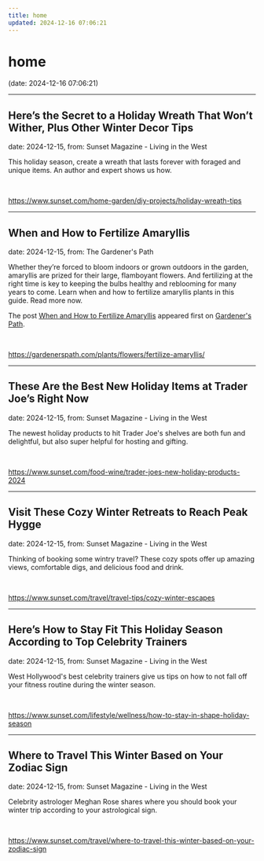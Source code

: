 ```yaml
---
title: home
updated: 2024-12-16 07:06:21
---
```


# home

(date: 2024-12-16 07:06:21)

---

## Here’s the Secret to a Holiday Wreath That Won’t Wither, Plus Other Winter Decor Tips

date: 2024-12-15, from: Sunset Magazine - Living in the West

This holiday season, create a wreath that lasts forever with foraged and unique items. An author and expert shows us how. 

<br> 

<https://www.sunset.com/home-garden/diy-projects/holiday-wreath-tips>

---

## When and How to Fertilize Amaryllis

date: 2024-12-15, from: The Gardener's Path

<p>Whether they’re forced to bloom indoors or grown outdoors in the garden, amaryllis are prized for their large, flamboyant flowers. And fertilizing at the right time is key to keeping the bulbs healthy and reblooming for many years to come. Learn when and how to fertilize amaryllis plants in this guide. Read more now.</p>
<p>The post <a href="https://gardenerspath.com/plants/flowers/fertilize-amaryllis/">When and How to Fertilize Amaryllis</a> appeared first on <a href="https://gardenerspath.com">Gardener&#039;s Path</a>.</p>
 

<br> 

<https://gardenerspath.com/plants/flowers/fertilize-amaryllis/>

---

## These Are the Best New Holiday Items at Trader Joe’s Right Now

date: 2024-12-15, from: Sunset Magazine - Living in the West

The newest holiday products to hit Trader Joe's shelves are both fun and delightful, but also super helpful for hosting and gifting. 

<br> 

<https://www.sunset.com/food-wine/trader-joes-new-holiday-products-2024>

---

## Visit These Cozy Winter Retreats to Reach Peak Hygge

date: 2024-12-15, from: Sunset Magazine - Living in the West

Thinking of booking some wintry travel? These cozy spots offer up amazing views, comfortable digs, and delicious food and drink. 

<br> 

<https://www.sunset.com/travel/travel-tips/cozy-winter-escapes>

---

## Here’s How to Stay Fit This Holiday Season According to Top Celebrity Trainers

date: 2024-12-15, from: Sunset Magazine - Living in the West

West Hollywood's best celebrity trainers give us tips on how to not fall off your fitness routine during the winter season. 

<br> 

<https://www.sunset.com/lifestyle/wellness/how-to-stay-in-shape-holiday-season>

---

## Where to Travel This Winter Based on Your Zodiac Sign

date: 2024-12-15, from: Sunset Magazine - Living in the West

Celebrity astrologer Meghan Rose shares where you should book your winter trip according to your astrological sign. 

<br> 

<https://www.sunset.com/travel/where-to-travel-this-winter-based-on-your-zodiac-sign>

